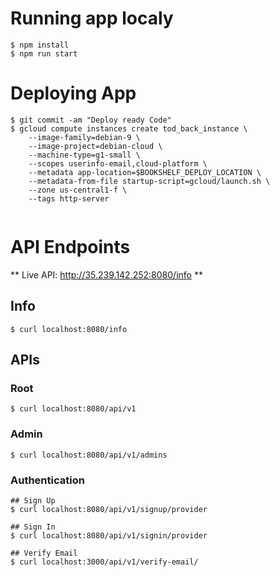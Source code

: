 # Running app localy

```
$ npm install
$ npm run start

```


# Deploying App
```
$ git commit -am "Deploy ready Code"
$ gcloud compute instances create tod_back_instance \
    --image-family=debian-9 \
    --image-project=debian-cloud \
    --machine-type=g1-small \
    --scopes userinfo-email,cloud-platform \
    --metadata app-location=$BOOKSHELF_DEPLOY_LOCATION \
    --metadata-from-file startup-script=gcloud/launch.sh \
    --zone us-central1-f \
    --tags http-server


```


# API Endpoints
** Live API: http://35.239.142.252:8080/info **

## Info
```
$ curl localhost:8080/info
```

## APIs
### Root 
```
$ curl localhost:8080/api/v1
```

### Admin
```
$ curl localhost:8080/api/v1/admins
```

### Authentication
```
## Sign Up
$ curl localhost:8080/api/v1/signup/provider

## Sign In
$ curl localhost:8080/api/v1/signin/provider

## Verify Email
$ curl localhost:3000/api/v1/verify-email/
```
